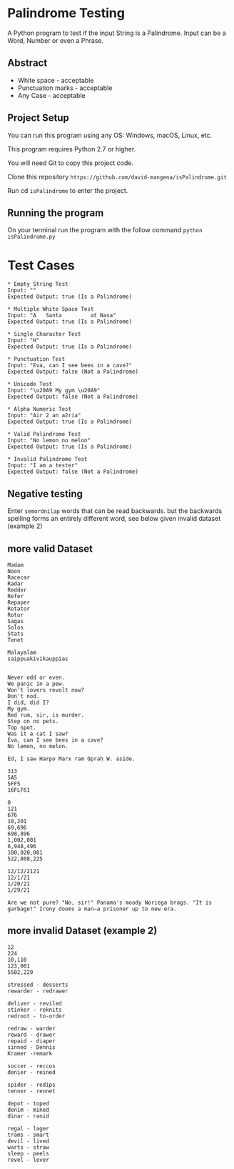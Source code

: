 # Palindrome Testing

A Python program to test if the input String is a Palindrome. Input can be a Word, Number or even a Phrase.

## Abstract

* White space - acceptable
* Punctuation marks - acceptable
* Any Case - acceptable

## Project Setup
You can run this program using any OS: Windows, macOS, Linux, etc.

This program requires Python 2.7 or higher. 

You will need Git to copy this project code.

Clone this repository ```https://github.com/david-mangena/isPalindrome.git```

Run cd ```isPalindrome``` to enter the project.

## Running the program

On your terminal run the program with the follow command ```python isPalindrome.py```

# Test Cases
```
* Empty String Test
Input: ""
Expected Output: true (Is a Palindrome)
```
```
* Multiple White Space Test
Input: "A   Santa         at Nasa"
Expected Output: true (Is a Palindrome)
```
```
* Single Character Test
Input: "H"
Expected Output: true (Is a Palindrome)
```
```
* Punctuation Test
Input: "Eva, can I see bees in a cave?"
Expected Output: false (Not a Palindrome)
```
```
* Unicode Test
Input: "\u20A9 My gym \u20A9"
Expected Output: false (Not a Palindrome)
```
```
* Alpha Numeric Test
Input: "Air 2 an a2ria"
Expected Output: true (Is a Palindrome)
```
```
* Valid Palindrome Test
Input: "No lemon no melon"
Expected Output: true (Is a Palindrome)
```
```
* Invalid Palindrome Test
Input: "I am a tester"
Expected Output: false (Not a Palindrome)
```

## Negative testing
 Enter ``semordnilap`` words that can be read backwards. but the backwards spelling forms an entirely different word, see below given invalid dataset (example 2)

## more valid Dataset
```
Madam
Noon
Racecar
Radar
Redder
Refer
Repaper
Rotator
Rotor
Sagas
Solos
Stats
Tenet

Malayalam 
saippuakivikauppias


Never odd or even.
We panic in a pew.
Won’t lovers revolt now?
Don't nod.
I did, did I?
My gym.
Red rum, sir, is murder.
Step on no pets.
Top spot.
Was it a cat I saw?
Eva, can I see bees in a cave?
No lemon, no melon.

Ed, I saw Harpo Marx ram Oprah W. aside.

313
5A5
5FF5
16FLF61

0 
121
676
10,201
69,696
698,896
1,002,001
6,948,496
100,020,001
522,808,225

12/12/2121
12/1/21 
1/20/21
1/29/21

Are we not pure? "No, sir!" Panama's moody Noriega brags. "It is garbage!" Irony dooms a man—a prisoner up to new era.
```
## more invalid Dataset (example 2)
```
12
224
10,110
123,001
5502,229

stressed - desserts
rewarder - redrawer

deliver - reviled
stinker - reknits
redroot - to-order

redraw - warder
reward - drawer
repaid - diaper
sinned - Dennis
Kramer -remark

soccer - reccos
denier - reined

spider - redips
tenner - rennet

depot - toped
denim - mined
dinar - ranid

regal - lager
trams - smart
devil - lived
warts - straw
sleep - peels
revel - lever
